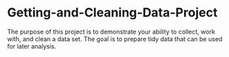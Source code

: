 # Getting-and-Cleaning-Data-Project
The purpose of this project is to demonstrate your ability to collect, work with, and clean a data set. The goal is to prepare tidy data that can be used for later analysis. 
